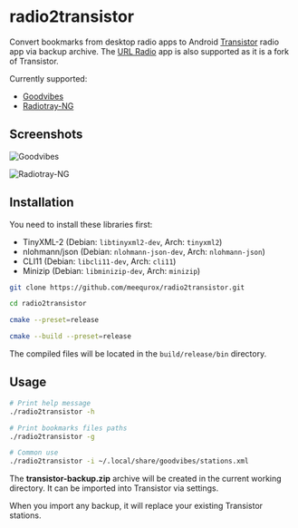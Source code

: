 # radio2transistor

Convert bookmarks from desktop radio apps to Android [Transistor](https://codeberg.org/y20k/transistor) radio app via backup archive. The [URL Radio](https://github.com/jamal2362/URL-Radio) app is also supported as it is a fork of Transistor.

Currently supported:
- [Goodvibes](https://gitlab.com/GOODVIBES/GOODVIBES)
- [Radiotray-NG](https://github.com/ebruck/radiotray-ng)

## Screenshots

![Goodvibes](https://i.ibb.co/kx5wXJK/preview.png)

![Radiotray-NG](https://i.ibb.co/2gRXCKW/preview.png)


## Installation

You need to install these libraries first:
- TinyXML-2 (Debian: `libtinyxml2-dev`, Arch: `tinyxml2`)
- nlohmann/json (Debian: `nlohmann-json-dev`, Arch: `nlohmann-json`)
- CLI11 (Debian: `libcli11-dev`, Arch: `cli11`)
- Minizip (Debian: `libminizip-dev`, Arch: `minizip`)

```bash
git clone https://github.com/meequrox/radio2transistor.git

cd radio2transistor

cmake --preset=release

cmake --build --preset=release
```

The compiled files will be located in the `build/release/bin` directory.

## Usage

```bash
# Print help message
./radio2transistor -h

# Print bookmarks files paths
./radio2transistor -g

# Common use
./radio2transistor -i ~/.local/share/goodvibes/stations.xml
```

The __transistor-backup.zip__ archive will be created in the current working directory. It can be imported into Transistor via settings.

When you import any backup, it will replace your existing Transistor stations.
